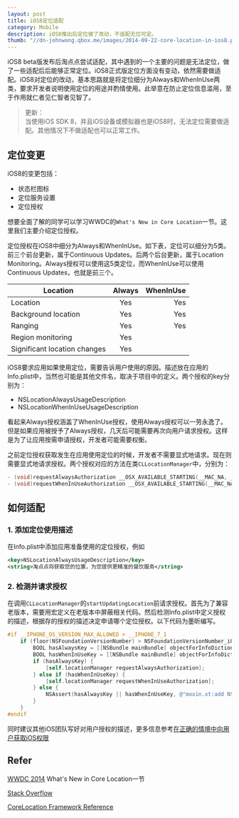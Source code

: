```yaml
---
layout: post
title: iOS8定位适配
category: Mobile
description: iOS8推出后定位做了改动，不适配无位可定。
thumb: "//dn-johnwong.qbox.me/images/2014-09-22-core-location-in-ios8.png"
---
```

iOS8 beta版发布后淘点点尝试适配，其中遇到的一个主要的问题是无法定位，做了一些适配后后能够正常定位。iOS8正式版定位方面没有变动，依然需要做适配。iOS8对定位的改动，基本思路就是将定位细分为Always和WhenInUse两类，要求开发者说明使用定位的用途并酌情使用。此举意在防止定位信息滥用，至于作用就仁者见仁智者见智了。

> 更新：  
> 当使用iOS SDK 8，并且iOS设备或模拟器也是iOS8时，无法定位需要做适配。其他情况下不做适配也可以正常工作。

## 定位变更

iOS8的变更包括：

- 状态栏图标
- 定位服务设置
- 定位授权

想要全面了解的同学可以学习WWDC的`What's New in Core Location`一节。这里我们主要介绍定位授权。

定位授权在iOS8中细分为Always和WhenInUse。如下表，定位可以细分为5类。前三个前台更新，属于Continuous Updates。后两个后台更新，属于Location Monitoring。Always授权可以使用这5类定位，而WhenInUse可以使用Continuous Updates，也就是前三个。

| Location                     | Always| WhenInUse|
| ---------------------------- |:-----:| --------:|
| Location                     | Yes   | Yes      |
| Background location          | Yes   | Yes      |
| Ranging                      | Yes   | Yes      |
| Region monitoring            | Yes   |          |
| Significant location changes | Yes   |          |

iOS8要求应用如果使用定位，需要告诉用户使用的原因。描述放在应用的Info.plist中，当然也可能是其他文件名，取决于项目中的定义。两个授权的key分别为：

 - NSLocationAlwaysUsageDescription
 - NSLocationWhenInUseUsageDescription
 
看起来Always授权涵盖了WhenInUse授权，使用Always授权可以一劳永逸了。但是如果应用被授予了Always授权，几天后可能需要再次向用户请求授权。这样是为了让应用按需申请授权，开发者可能需要权衡。

之前定位授权获取发生在应用使用定位的时候，开发者不需要显式地请求。现在则需要显式地请求授权。两个授权对应的方法在类`CLLocationManager`中，分别为：

``` objective-c
- (void)requestAlwaysAuthorization __OSX_AVAILABLE_STARTING(__MAC_NA, __IPHONE_8_0);
- (void)requestWhenInUseAuthorization __OSX_AVAILABLE_STARTING(__MAC_NA, __IPHONE_8_0);
```

## 如何适配

### 1. 添加定位使用描述

在Info.plist中添加应用准备使用的定位授权，例如

``` xml
<key>NSLocationAlwaysUsageDescription</key>
<string>淘点点将获取您的位置，为您提供更精准的餐饮服务</string>
```

### 2. 检测并请求授权
在调用`CLLocationManager`的`startUpdatingLocation`前请求授权。首先为了兼容老版本，需要用宏定义在老版本中屏蔽相关代码。然后检测Info.plist中定义授权的描述，根据存的授权的描述决定申请哪个定位授权。以下代码为墨昕编写。


``` objective-c
#if __IPHONE_OS_VERSION_MAX_ALLOWED > __IPHONE_7_1
    if (floor(NSFoundationVersionNumber) > NSFoundationVersionNumber_iOS_7_1 && [CLLocationManager authorizationStatus] == kCLAuthorizationStatusNotDetermined) {
        BOOL hasAlwaysKey = [[NSBundle mainBundle] objectForInfoDictionaryKey:@"NSLocationAlwaysUsageDescription"] != nil;
        BOOL hasWhenInUseKey = [[NSBundle mainBundle] objectForInfoDictionaryKey:@"NSLocationWhenInUseUsageDescription"] != nil;
        if (hasAlwaysKey) {
            [self.locationManager requestAlwaysAuthorization];
        } else if (hasWhenInUseKey) {
            [self.locationManager requestWhenInUseAuthorization];
        } else {
            NSAssert(hasAlwaysKey || hasWhenInUseKey, @"moxin.xt:add NSLocationWhenInUseUsageDescription or NSLocationAlwaysUsageDescription to your info.plist");
        }
    }
#endif
```

同时建议其他iOS团队写好对用户授权的描述，更多信息参考[在正确的情境中向用户获取iOS权限](http://www.cocoachina.com/design/20140414/8151.html)

## Refer

[WWDC 2014](https://developer.apple.com/videos/wwdc/2014/) What's New in Core Location一节

[Stack Overflow](http://stackoverflow.com/questions/24062509/ios-8-location-services-not-working)

[CoreLocation Framework Reference](https://developer.apple.com/library/ios/documentation/CoreLocation/Reference/CLLocationManager_Class/index.html)